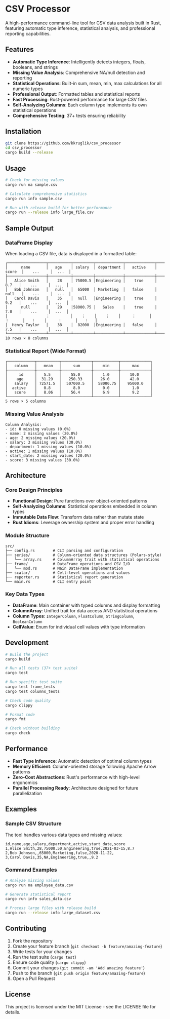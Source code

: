 # CSV Processor

A high-performance command-line tool for CSV data analysis built in Rust, featuring automatic type inference, statistical analysis, and professional reporting capabilities.

## Features

- **Automatic Type Inference**: Intelligently detects integers, floats, booleans, and strings
- **Missing Value Analysis**: Comprehensive NA/null detection and reporting
- **Statistical Operations**: Built-in sum, mean, min, max calculations for all numeric types
- **Professional Output**: Formatted tables and statistical reports
- **Fast Processing**: Rust-powered performance for large CSV files
- **Self-Analyzing Columns**: Each column type implements its own statistical operations
- **Comprehensive Testing**: 37+ tests ensuring reliability

## Installation

```bash
git clone https://github.com/kkruglik/csv_processor
cd csv_processor
cargo build --release
```

## Usage

```bash
# Check for missing values
cargo run na sample.csv

# Calculate comprehensive statistics
cargo run info sample.csv

# Run with release build for better performance
cargo run --release info large_file.csv
```

## Sample Output

### DataFrame Display
When loading a CSV file, data is displayed in a formatted table:

```
┌─────────────────┬──────────┬─────────┬────────────┬─────────────┬────────┬────────────┬───────┐
│      name       │   age    │ salary  │ department │   active    │ score  │    ...     │  ...  │
├─────────────────┼──────────┼─────────┼────────────┼─────────────┼────────┼────────────┼───────┤
│   Alice Smith   │    28    │ 75000.5 │Engineering │    true     │  8.7   │    ...     │  ...  │
│   Bob Johnson   │   null   │  65000  │ Marketing  │   false     │ null   │    ...     │  ...  │
│   Carol Davis   │    35    │  null   │Engineering │    true     │  9.2   │    ...     │  ...  │
│      null       │    29    │58000.75 │   Sales    │    true     │  7.8   │    ...     │  ...  │
│                 ⋮         │    ⋮    │    ⋮    │     ⋮      │      ⋮      │   ⋮    │     ⋮      │   ⋮   │
│  Henry Taylor   │    38    │  82000  │Engineering │   false     │  7.5   │    ...     │  ...  │
└─────────────────┴──────────┴─────────┴────────────┴─────────────┴────────┴────────────┴───────┘
10 rows × 8 columns
```

### Statistical Report (Wide Format)
```
┌────────────┬──────────┬─────────────┬───────────┬─────────────┐
│   column   │   mean   │     sum     │    min    │     max     │
├────────────┼──────────┼─────────────┼───────────┼─────────────┤
│     id     │   5.5    │    55.0     │    1.0    │    10.0     │
│    age     │  31.29   │   250.33    │   26.0    │    42.0     │
│   salary   │ 72571.5  │  507000.5   │  58000.75 │   95000.0   │
│  active    │   0.8    │     8.0     │    0.0    │     1.0     │
│   score    │   8.06   │    56.4     │    6.9    │     9.2     │
└────────────┴──────────┴─────────────┴───────────┴─────────────┘
5 rows × 5 columns
```

### Missing Value Analysis
```
Column Analysis:
- id: 0 missing values (0.0%)
- name: 2 missing values (20.0%)
- age: 2 missing values (20.0%)
- salary: 3 missing values (30.0%)
- department: 1 missing values (10.0%)
- active: 1 missing values (10.0%)
- start_date: 2 missing values (20.0%)
- score: 3 missing values (30.0%)
```

## Architecture

### Core Design Principles
- **Functional Design**: Pure functions over object-oriented patterns
- **Self-Analyzing Columns**: Statistical operations embedded in column types
- **Immutable Data Flow**: Transform data rather than mutate state
- **Rust Idioms**: Leverage ownership system and proper error handling

### Module Structure
```
src/
├── config.rs        # CLI parsing and configuration
├── series/          # Column-oriented data structures (Polars-style)
│   └── array.rs     # ColumnArray trait with statistical operations
├── frame/           # DataFrame operations and CSV I/O
│   └── mod.rs       # Main DataFrame implementation
├── scalar/          # Cell-level operations and values
├── reporter.rs      # Statistical report generation
└── main.rs          # CLI entry point
```

### Key Data Types
- **DataFrame**: Main container with typed columns and display formatting
- **ColumnArray**: Unified trait for data access AND statistical operations
- **Column Types**: `IntegerColumn`, `FloatColumn`, `StringColumn`, `BooleanColumn`
- **CellValue**: Enum for individual cell values with type information

## Development

```bash
# Build the project
cargo build

# Run all tests (37+ test suite)
cargo test

# Run specific test suite
cargo test frame_tests
cargo test columns_tests

# Check code quality
cargo clippy

# Format code
cargo fmt

# Check without building
cargo check
```

## Performance

- **Fast Type Inference**: Automatic detection of optimal column types
- **Memory Efficient**: Column-oriented storage following Apache Arrow patterns
- **Zero-Cost Abstractions**: Rust's performance with high-level ergonomics
- **Parallel Processing Ready**: Architecture designed for future parallelization

## Examples

### Sample CSV Structure
The tool handles various data types and missing values:
```csv
id,name,age,salary,department,active,start_date,score
1,Alice Smith,28,75000.50,Engineering,true,2021-03-15,8.7
2,Bob Johnson,,65000,Marketing,false,2020-11-22,
3,Carol Davis,35,NA,Engineering,true,,9.2
```

### Command Examples
```bash
# Analyze missing values
cargo run na employee_data.csv

# Generate statistical report
cargo run info sales_data.csv

# Process large files with release build
cargo run --release info large_dataset.csv
```

## Contributing

1. Fork the repository
2. Create your feature branch (`git checkout -b feature/amazing-feature`)
3. Write tests for your changes
4. Run the test suite (`cargo test`)
5. Ensure code quality (`cargo clippy`)
6. Commit your changes (`git commit -am 'Add amazing feature'`)
7. Push to the branch (`git push origin feature/amazing-feature`)
8. Open a Pull Request

## License

This project is licensed under the MIT License - see the LICENSE file for details.
